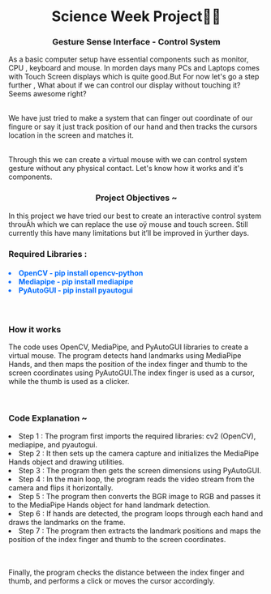 <h1 align="center">Science Week Project🔬🧪 </h1>

<h3 align="center">Gesture Sense Interface - Control System </h3>
<p> As a basic computer setup have essential components such as monitor, CPU , keyboard and mouse. In morden days many PCs and Laptops comes with Touch Screen displays which is quite good.But For now let's go a step further , What about if we can control our display without 
touching it? Seems awesome right?

<br/>We have just tried to make a system that can finger out coordinate of our fingure or say it just 
track position of our hand and then tracks the cursors location in the screen and matches it.

<br/>Through this we can create a virtual mouse with we can control system gesture without any 
physical contact. Let's know how it works and it's components.
</p>




<h3 align="center">Project Objectives ~ </h3>
<p>In this project we have tried our best to create an 
interactive control system throuĀh which we can 
replace the use oÿ mouse and touch screen. Still 
currently this have many limitations but it’ll 
be improved in ÿurther days.</p>




<h3>Required Libraries : </h3>
  <h4 style="color:#006cff">
     <li>OpenCV  - pip install opencv-python</li>
     <li>Mediapipe - pip install mediapipe</li>
     <li>PyAutoGUI - pip install pyautogui </li>
  </h4>



<br/>
<h3>How it works</h3>
<p>
   The code uses OpenCV, MediaPipe, and PyAutoGUI libraries to create a virtual mouse. The program detects hand landmarks using MediaPipe Hands, and then maps the position of the index finger and thumb to the screen coordinates using PyAutoGUI.The index finger is used as a cursor, while the thumb is used as a clicker.
</p>





<br/>
<h3>Code Explanation ~ </h3> 

<li>Step 1 : The program first imports the required libraries: cv2 (OpenCV), mediapipe, and pyautogui.</li>

<li>Step 2 : It then sets up the camera capture and initializes the MediaPipe Hands object and drawing utilities.</li>

<li>Step 3 : The program then gets the screen dimensions using PyAutoGUI.</li>

<li>Step 4 : In the main loop, the program reads the video stream from the camera and flips it horizontally.</li>

<li>Step 5 : The program then converts the BGR image to RGB and passes it to the MediaPipe Hands object for hand landmark detection.</li>

<li>Step 6 : If hands are detected, the program loops through each hand and draws the landmarks on the frame.
</li>

<li>Step 7 : The program then extracts the landmark positions and maps the position of the index finger and thumb to the screen coordinates.</li>

<br/><br/> Finally, the program checks the distance between the index finger and thumb, and performs a click or moves the cursor accordingly.
